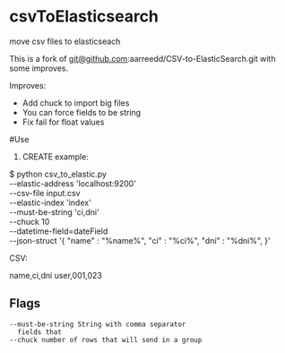 # csvToElasticsearch
move csv files to elasticseach

This is a fork of git@github.com:aarreedd/CSV-to-ElasticSearch.git with some improves.

Improves:

* Add chuck to import big files
* You can force fields to be string
* Fix fail for float values

#Use

1. CREATE example:

$ python csv_to_elastic.py \
    --elastic-address 'localhost:9200' \
    --csv-file input.csv \
    --elastic-index 'index' \
    --must-be-string 'ci,dni'\
     --chuck 10 \
    --datetime-field=dateField \
    --json-struct '{
        "name" : "%name%",
        "ci" : "%ci%",
        "dni" : "%dni%",
        }'
    

CSV:

name,ci,dni
user,001,023


## Flags
```
--must-be-string String with comma separator
  fields that 
--chuck number of rows that will send in a group
